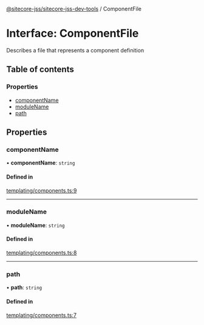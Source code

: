 [@sitecore-jss/sitecore-jss-dev-tools](../README.md) / ComponentFile

# Interface: ComponentFile

Describes a file that represents a component definition

## Table of contents

### Properties

- [componentName](ComponentFile.md#componentname)
- [moduleName](ComponentFile.md#modulename)
- [path](ComponentFile.md#path)

## Properties

### componentName

• **componentName**: `string`

#### Defined in

[templating/components.ts:9](https://github.com/Sitecore/jss/blob/361a71f79/packages/sitecore-jss-dev-tools/src/templating/components.ts#L9)

___

### moduleName

• **moduleName**: `string`

#### Defined in

[templating/components.ts:8](https://github.com/Sitecore/jss/blob/361a71f79/packages/sitecore-jss-dev-tools/src/templating/components.ts#L8)

___

### path

• **path**: `string`

#### Defined in

[templating/components.ts:7](https://github.com/Sitecore/jss/blob/361a71f79/packages/sitecore-jss-dev-tools/src/templating/components.ts#L7)
